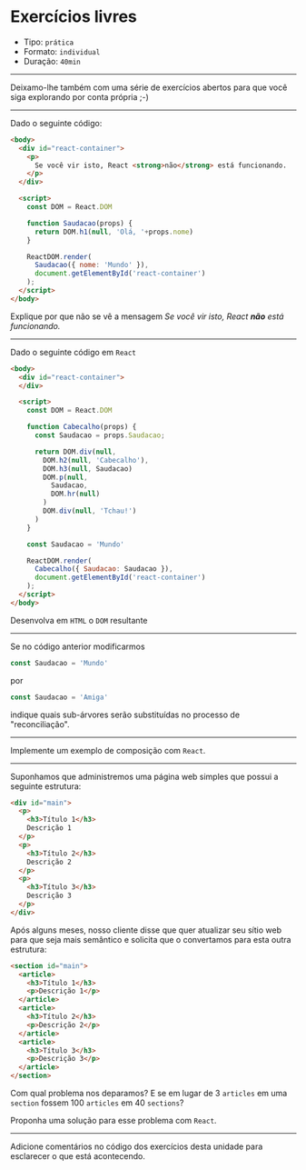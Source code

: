 # Exercícios livres

* Tipo: `prática`
* Formato: `individual`
* Duração: `40min`

***

Deixamo-lhe também com uma série de exercícios abertos para que você siga explorando por conta própria ;-)

***

Dado o seguinte código:

```html
<body>
  <div id="react-container">
    <p>
      Se você vir isto, React <strong>não</strong> está funcionando.
    </p>
  </div>

  <script>
    const DOM = React.DOM

    function Saudacao(props) {
      return DOM.h1(null, 'Olá, '+props.nome)
    }

    ReactDOM.render(
      Saudacao({ nome: 'Mundo' }),
      document.getElementById('react-container')
    );
  </script>
</body>
```

Explique por que não se vê a mensagem *Se você vir isto, React **não** está funcionando.*

***

Dado o seguinte código em `React`

```html
<body>
  <div id="react-container">
  </div>

  <script>
    const DOM = React.DOM

    function Cabecalho(props) {
      const Saudacao = props.Saudacao;

      return DOM.div(null,
        DOM.h2(null, 'Cabecalho'),
        DOM.h3(null, Saudacao)
        DOM.p(null,
          Saudacao,
          DOM.hr(null)
        )
        DOM.div(null, 'Tchau!')
      )
    }

    const Saudacao = 'Mundo'

    ReactDOM.render(
      Cabecalho({ Saudacao: Saudacao }),
      document.getElementById('react-container')
    );
  </script>
</body>
```

Desenvolva em `HTML` o `DOM` resultante

***

Se no código anterior modificarmos

```js
const Saudacao = 'Mundo'
```

por

```js
const Saudacao = 'Amiga'
```

indique quais sub-árvores serão substituídas no processo de "reconciliação".

***

Implemente um exemplo de composição com `React`.

***

Suponhamos que administremos uma página web simples que possui a seguinte estrutura:

```html
<div id="main">
  <p>
    <h3>Título 1</h3>
    Descrição 1
  </p>
  <p>
    <h3>Título 2</h3>
    Descrição 2
  </p>
  <p>
    <h3>Título 3</h3>
    Descrição 3
  </p>
</div>
```

Após alguns meses, nosso cliente disse que quer atualizar seu sítio web para que seja mais semântico e solicita que o convertamos para esta outra estrutura:

```html
<section id="main">
  <article>
    <h3>Título 1</h3>
    <p>Descrição 1</p>
  </article>
  <article>
    <h3>Título 2</h3>
    <p>Descrição 2</p>
  </article>
  <article>
    <h3>Título 3</h3>
    <p>Descrição 3</p>
  </article>
</section>
```

Com qual problema nos deparamos? E se em lugar de 3 `articles` em uma `section` fossem 100 `articles` em 40 `sections`? 

Proponha uma solução para esse problema com `React`.

***

Adicione comentários no código dos exercícios desta unidade para esclarecer o que está acontecendo.
